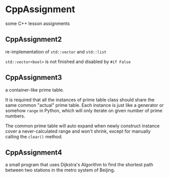 # CppAssignment

some C++ lesson assignments

## CppAssignment2

re-implementation of `std::vector` and `std::list`

`std::vector<bool>` is not finished and disabled by `#if False`

## CppAssignment3

a container-like prime table.

It is required that all the instances of prime table class should share the same common "actual" prime table. Each instance is just like a generator or somehow `range` in Python, which will only iterate on given number of prime numbers.

The common prime table will auto expand when newly construct instance cover a never-calculated range and won't shrink, except for manually calling the `clear()` method.

## CppAssignment4

a small program that uses Dijkstra's Algorithm to find the shortest path between two stations in the metro system of Beijing.